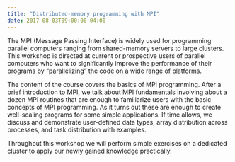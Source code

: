```yaml
---
title: "Distributed-memory programming with MPI"
date: 2017-08-03T09:00:00-04:00
---
```


The MPI (Message Passing Interface) is widely used for programming parallel computers ranging from shared-memory servers to large clusters. This workshop is directed at current or prospective users of parallel computers who want to significantly improve the performance of their programs by “parallelizing” the code on a wide range of platforms.

The content of the course covers the basics of MPI programming. After a brief introduction to MPI, we talk about MPI fundamentals involving about a dozen MPI routines that are enough to familiarize users with the basic concepts of MPI programming. As it turns out these are enough to create well-scaling programs for some simple applications. If time allows, we discuss and demonstrate user-defined data types, array distribution across processes, and task distribution with examples.

Throughout this workshop we will perform simple exercises on a dedicated cluster to apply our newly gained knowledge practically. 

